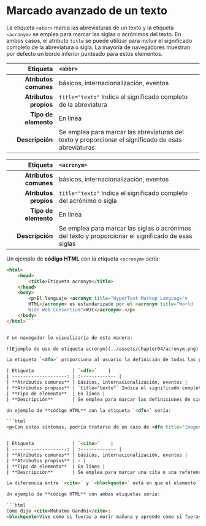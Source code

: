 # Marcado avanzado de un texto

La etiqueta `<abbr>` marca las abreviaturas de un texto y la etiqueta `<acronym>` se emplea para marcar las siglas o acrónimos del texto. En ambos casos, el atributo `title` se puede utilizar para incluir el significado completo de la abreviatura o sigla. La mayoría de navegadores muestran por defecto un borde inferior punteado para estos elementos.

| Etiqueta              | `<abbr>`    |
| --------------------: | :------------- |
| **Atributos comunes** | básicos, internacionalización, eventos |
| **Atributos propios** | `title="texto"` Indica el significado completo de la abreviatura |
| **Tipo de elemento**  | En línea |
| **Descripción**       | Se emplea para marcar las abreviaturas del texto y proporcionar el significado de esas abreviaturas |

| Etiqueta              | `<acronym>`    |
| --------------------: | :------------- |
| **Atributos comunes** | básicos, internacionalización, eventos |
| **Atributos propios** | `title="texto"` Indica el significado completo del acrónimo o sigla |
| **Tipo de elemento**  | En línea |
| **Descripción**       | Se emplea para marcar las siglas o acrónimos del texto y proporcionar el significado de esas siglas |

Un ejemplo de **código HTML** con la etiqueta `<acronym>` sería:

```html
<html>
    <head>
        <title>Etiqueta acronym</title>
    </head>
    <body>
        <p>El lenguaje <acronym title="HyperText Markup Language">
        HTML</acronym> es estandarizado por el <acronym title="World
        Wide Web Consortium">W3C</acronym>.</p>
    </body>
</html>```


Y un navegador lo visualizaría de esta manera:

![Ejemplo de uso de etiqueta acronym](../assets/chapter04/acronym.png)

La etiqueta `<dfn>` proporciona al usuario la definición de todas las palabras para las que se considere apropiado, y la etiqueta `<cite>` se utiliza para marcar un texto como una citación:

| Etiqueta              | `<dfn>`    |
| --------------------: | :------------- |
| **Atributos comunes** | básicos, internacionalización, eventos |
| **Atributos propios** | `title="texto"` Indica el significado completo del término |
| **Tipo de elemento**  | En línea |
| **Descripción**       | Se emplea para marcar las definiciones de ciertos términos y proporcionar el significado de esos términos |

Un ejemplo de **código HTML** con la etiqueta `<dfn>` sería:

```html
<p>Con estos síntomas, podría tratarse de un caso de <dfn title="Imagen o sensación subjetiva, propia de un sentido, determinada por otra sensación que afecta a un sentido diferente">sinestesia</dfn></p>```


| Etiqueta              | `<cite>`    |
| --------------------: | :------------- |
| **Atributos comunes** | básicos, internacionalización, eventos |
| **Atributos propios** | - |
| **Tipo de elemento**  | En línea |
| **Descripción**       | Se emplea para marcar una cita o una referencia a otras fuentes |

La diferencia entre `<cite>` y `<blockquote>` está en que el elemento `<cite>` marca el autor de la cita (persona, documento, etc.) y `<blockquote>` marca el contenido de la propia cita.

Un ejemplo de **código HTML** con ambas etiquetas sería:

```html
Como dijo <cite>Mahatma Gandhi</cite>:
<blockquote>Vive como si fueras a morir mañana y aprende como si fueras a vivir para siempre.</blockquote>
```
